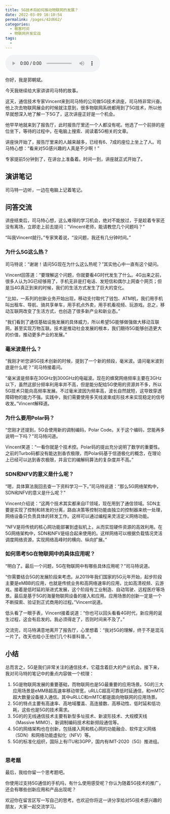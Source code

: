 ```yaml
---
title: 5G技术将如何推动物联网的发展？
date: 2022-03-09 16:10:54
permalink: /pages/42d662/
categories:
  - 极客时间
  - 物联网开发实战
tags:
  - 
---
```

<audio title="加餐四.5G技术将如何推动物联网的发展？" src="https://static001.geekbang.org/resource/audio/30/b7/3095d591c8e9f835721fbe5ab6c3e5b7.mp3" controls="controls"></audio> 
<p>你好，我是郭朝斌。</p><p>今天我继续给大家讲讲司马特的故事。</p><p>这天，通信技术专家Vincent来到司马特的公司做5G技术讲座，司马特非常兴奋。他上次去物联网展会的时候就注意到，很多物联网系统都用到了5G技术，所以他早就想深入地了解一下5G了，这次讲座正好是一个机会。</p><p>他早早地就来到了报告厅，此时报告厅里还一个人都没有呢。他选了一个前排的座位坐下，等待的过程中，在电脑上搜索、阅读着5G相关的文章。</p><p>讲座快开始了，报告厅里来的人越来越多，已经有6、7成的座位上坐上了人。司马特心想：“看来对5G感兴趣的人真是不少啊！”</p><p>专家提前5分钟到了，在讲台上准备着。时间一到，讲座就正式开始了。</p><h2>演讲笔记</h2><p>司马特一边听，一边在电脑上记着笔记。<br>
<img src="https://static001.geekbang.org/resource/image/2b/e2/2b6880c13e1a5fd6777a29d431d34ce2.jpg" alt="" title="司马特的笔记之一：5G和物联网"><br>
<img src="https://static001.geekbang.org/resource/image/cb/f8/cb0b29ac2b2d1208289dec0f794265f8.jpg" alt="" title="司马特的笔记之二：5G的技术特点"><br>
<img src="https://static001.geekbang.org/resource/image/50/a5/500f56e3041e221dde17281ef36ccca5.jpg" alt="" title="司马特的笔记之三：5G技术创新"><br>
<img src="https://static001.geekbang.org/resource/image/5d/e5/5df8707b5dbedd100c0655f22dff48e5.jpg" alt="" title="司马特的笔记之四：5G标准化组织"></p><h2>问答交流</h2><p>讲座结束后，司马特心想，这么难得的学习机会，绝对不能放过，于是趁着专家还没有离场，立即走上前去提问：“Vincent老师，能请教您几个问题吗？”</p><p>“叫我Vincent就行。”专家笑着说，“没问题，我还有几分钟时间。”</p><h3>为什么5G这么热？</h3><p>司马特说：“谢谢！请问5G现在为什么这么热呢？”其实他心中一直有这个疑问。</p><p>Vincent回答道：“要理解这个问题，你就要看4G时代发生了什么。4G出来之前，很多人认为3G已经够用了，手机无非是打电话、发短信和偶尔上网查个网页；但是当4G真正到来的时候，我们的生活方式发生了巨大的变化。</p><!-- [[[read_end]]] --><p>“比如，一系列的创新业务开始出现，移动支付取代了钱包、ATM机，我们用手机叫出租车、导航、骑共享单车，用手机点外卖，用手机看视频、玩游戏。总之，移动互联网改变了生活方式，也创造了很多新产业和新业态。”</p><p>“我们看到了通信基础设施发展的具体威力，所以希望5G能够做强做大移动互联网，甚至实现万物互联。技术是推动社会发展的根本，我们期待5G能够创造更大的价值，推动更多产业的发展。”</p><h3>毫米波是什么？</h3><p>“我刚才听您讲5G技术创新的时候，提到了一个新的频段，毫米波。请问毫米波到底是什么呢？”司马特接着问。</p><p>“毫米波是频率在30GHz到300GHz的电磁波。现在的蜂窝网络频率主要在3GHz以下，虽然这部分频率利用率并不高，但是能分配给5G使用的资源并不多，所以5G技术只能向高频率发展。不过毫米波因为频率高，波长自然就短，这导致穿透障碍物的能力不强。实践中，我们需要使用多天线波束成形技术来实现稳定的信号收发。”Vincent解释道。</p><h3>为什么要用Polar码？</h3><p>“您刚才还提到，5G会使用新的调制编码，Polar Code。关于这个编码，您能再多说明一下吗？”司马特问道。</p><p>Vincent笑道：“一看你就是个技术控。Polar码的提出充分说明了数学的重要性。之前的Turbo码都没有能达到香农极限，而Polar码基于信道极化的概念，在理论上已经可以达到香农极限，并且它的编解码算法的复杂度并不高。”</p><h3>SDN和NFV的意义是什么呢？</h3><p>“嗯，具体算法我回去查一下资料学习一下。”司马特说道：“那么5G网络架构中，SDN和NFV的意义是什么呢？”</p><p>Vincent介绍说：“这两个技术其实都来自IT领域，现在用到了通信领域。SDN主要是实现了控制和转发的分离，路由决策等控制功能由独立的控制器来统一处理，网络设备只负责具体的转发工作。这样可以通过编程来灵活定义网络功能。</p><p>“NFV是将传统的核心网功能部署到虚拟机上，从而实现硬件资源的高效利用。在5G网络架构中，SDN和NFV是结合起来使用的。这样网络可以根据负载情况灵活调度网络资源，实现网络高峰时的横向、纵向扩展。”</p><h3>如何思考5G在物联网中的具体应用呢？</h3><p>“明白了。最后一个问题，5G在物联网中有哪些具体应用呢？”司马特说道。</p><p>“你需要结合5G的发展阶段来考虑。从2019年我们国家的5G元年开始，起步阶段主要是eMBB的应用，也就是传统业务和高网络速率的应用，比如高清视频、云游戏。接着是低时延的渐进式发展，这个阶段有工业制造、自动驾驶、远程医疗等场景。最后是基于5G的海量物联网设备的接入和应用。应用场景的创新一定是一个不断探索、验证到正式商用的过程。”Vincent说道。</p><p>低头看了一眼手表，Vincent接着说道：“你也可以回头看看4G时代，新应用的诞生过程，这会有启发的。我必须得走了，否则时间来不及了。”</p><p>交流完，司马特满意地离开了报告厅，心里想着：“我对5G的理解，终于不是混沌一片了。改天也给小王他们几个科普科普。”。</p><h2>小结</h2><p>总而言之，5G是我们非常关注的通信技术，它蕴含着巨大的产业机会。接下来，我对司马特的笔记中的重点内容做一个梳理：</p><ol>
<li>5G是物联网发展的重要基础，而物联网也是5G最重要的应用场景。5G的三大应用场景是eMMB超高速率移动带宽，uRLLC超高可靠低时延通信，和mMTC超大数量设备接入通信。其中uRLLC和mMTC都是面向物联网的应用场景。</li>
<li>5G的特点主要有高速率、高地域覆盖、高连接数、高移动性、低时延和低功耗，这些也是5G的技术需求。</li>
<li>5G的的无线通信技术主要有新型多址技术、新波形技术、大规模天线（Massive MIMO）、新调制编码技术和新频段通信等。</li>
<li>5G的网络架构也在创新，包括接入网和核心网的功能融合、软件定义网络（SDN）和网络功能虚拟化（NFV）等。</li>
<li>5G的标准化组织，国际上有ITU和3GPP，国内有IMT-2020（5G）推进组。</li>
</ol><p><img src="https://static001.geekbang.org/resource/image/3d/37/3d5b25337c4b02a08947e14068f48137.jpg" alt=""></p><h3>思考题</h3><p>最后，我给你留一个思考题吧。</p><p>你使用过支持5G通信的手机吗，有什么使用感受呢？你认为随着5G技术的推广，还会有哪些创新应用和产品出现呢？</p><p>欢迎你在留言区写一写自己的思考。也欢迎你将这一讲分享给对5G技术感兴趣的朋友，大家一起交流学习。</p>
